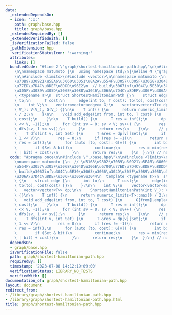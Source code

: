 ```yaml
---
data:
  _extendedDependsOn:
  - icon: ':x:'
    path: graph/base.hpp
    title: graph/base.hpp
  _extendedRequiredBy: []
  _extendedVerifiedWith: []
  _isVerificationFailed: false
  _pathExtension: hpp
  _verificationStatusIcon: ':warning:'
  attributes:
    links: []
  bundledCode: "#line 2 \"graph/shortest-hamiltonian-path.hpp\"\n\n#line 2 \"graph/base.hpp\"\
    \n\nnamespace matumoto {\n  using namespace std;\n}\n#line 4 \"graph/shortest-hamiltonian-path.hpp\"\
    \n\n#include <limits>\n#include <vector>\n\nnamespace matumoto {\n  // \u5168\u9802\
    \u70B9\u30921\u5EA6\u3060\u3051\u8A2A\u554F\u3057\u305F\u3068\u304D\u306E\u6700\
    \u77ED\u7D4C\u8DEF\u8DDD\u96E2\n  // build\u3067inf\u304C\u5E30\u3063\u3066\u304D\
    \u305F\u3089\u305D\u306E\u3088\u3046\u306A\u7D4C\u8DEF\u306F\u306A\u3044\n  template\
    \ <typename T>\n  struct ShortestHamiltonianPath {\n    struct edge {\n      int\
    \ to;\n      T cost;\n      edge(int to, T cost): to(to), cost(cost) {}\n    };\n\
    \n    int V;\n    vector<vector<edge>> G;\n    vector<vector<T>> dp;\n\n    ShortestHamiltonianPath(int\
    \ V_): V(V_), G(V_) {}\n\n    T inf() {\n      return numeric_limits<T>::max()\
    \ / 2;\n    }\n\n    void add_edge(int from, int to, T cost) {\n      G[from].emplace_back(to,\
    \ cost);\n    }\n\n    T build() {\n      T res = inf();\n      dp.assign(V, vector<T>(1\
    \ << V, -1));\n      for (int sv = 0; sv < V; sv++) {\n        res = min(res,\
    \ dfs(sv, 1 << sv));\n      }\n      return res;\n    }\n\n    // private method\n\
    \    T dfs(int v, int Set) {\n      T &res = dp[v][Set];\n      if (Set + 1 ==\
    \ 1 << V)\n        res = 0;\n      if (res != -1)\n        return res;\n     \
    \ res = inf();\n      for (auto [to, cost]: G[v]) {\n        int bit = 1 << to;\n\
    \        if (Set & bit)\n          continue;\n        res = min(res, dfs(to, Set\
    \ | bit) + cost);\n      }\n      return res;\n    }\n  };\n} // namespace matumoto\n"
  code: "#pragma once\n\n#include \"./base.hpp\"\n\n#include <limits>\n#include <vector>\n\
    \nnamespace matumoto {\n  // \u5168\u9802\u70B9\u30921\u5EA6\u3060\u3051\u8A2A\
    \u554F\u3057\u305F\u3068\u304D\u306E\u6700\u77ED\u7D4C\u8DEF\u8DDD\u96E2\n  //\
    \ build\u3067inf\u304C\u5E30\u3063\u3066\u304D\u305F\u3089\u305D\u306E\u3088\u3046\
    \u306A\u7D4C\u8DEF\u306F\u306A\u3044\n  template <typename T>\n  struct ShortestHamiltonianPath\
    \ {\n    struct edge {\n      int to;\n      T cost;\n      edge(int to, T cost):\
    \ to(to), cost(cost) {}\n    };\n\n    int V;\n    vector<vector<edge>> G;\n \
    \   vector<vector<T>> dp;\n\n    ShortestHamiltonianPath(int V_): V(V_), G(V_)\
    \ {}\n\n    T inf() {\n      return numeric_limits<T>::max() / 2;\n    }\n\n \
    \   void add_edge(int from, int to, T cost) {\n      G[from].emplace_back(to,\
    \ cost);\n    }\n\n    T build() {\n      T res = inf();\n      dp.assign(V, vector<T>(1\
    \ << V, -1));\n      for (int sv = 0; sv < V; sv++) {\n        res = min(res,\
    \ dfs(sv, 1 << sv));\n      }\n      return res;\n    }\n\n    // private method\n\
    \    T dfs(int v, int Set) {\n      T &res = dp[v][Set];\n      if (Set + 1 ==\
    \ 1 << V)\n        res = 0;\n      if (res != -1)\n        return res;\n     \
    \ res = inf();\n      for (auto [to, cost]: G[v]) {\n        int bit = 1 << to;\n\
    \        if (Set & bit)\n          continue;\n        res = min(res, dfs(to, Set\
    \ | bit) + cost);\n      }\n      return res;\n    }\n  };\n} // namespace matumoto"
  dependsOn:
  - graph/base.hpp
  isVerificationFile: false
  path: graph/shortest-hamiltonian-path.hpp
  requiredBy: []
  timestamp: '2023-07-08 14:12:19+09:00'
  verificationStatus: LIBRARY_NO_TESTS
  verifiedWith: []
documentation_of: graph/shortest-hamiltonian-path.hpp
layout: document
redirect_from:
- /library/graph/shortest-hamiltonian-path.hpp
- /library/graph/shortest-hamiltonian-path.hpp.html
title: graph/shortest-hamiltonian-path.hpp
---
```

